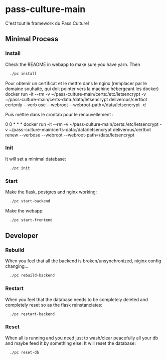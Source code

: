 # pass-culture-main

C'est tout le framework du Pass Culture!

## Minimal Process

### Install
  Check the README in webapp to make sure you have yarn.
  Then
  ```bash
    ./pc install
  ```

  Pour obtenir un certificat et le mettre dans le nginx (remplacer <domaine> par le domaine souhaité, qui doit pointer vers la machine hébergeant les docker)
  docker run -it --rm -v ~/pass-culture-main/certs:/etc/letsencrypt       -v ~/pass-culture-main/certs-data:/data/letsencrypt       deliverous/certbot       certonly       --verb
ose --webroot --webroot-path=/data/letsencrypt       -d <domaine>

  Puis mettre dans le crontab pour le renouvellement :

  0 0 * * * docker run -it --rm -v ~/pass-culture-main/certs:/etc/letsencrypt       -v ~/pass-culture-main/certs-data:/data/letsencrypt       deliverous/certbot       renew       --verbose
 --webroot --webroot-path=/data/letsencrypt

### Init
  It will set a minimal database:
  ```bash
    ./pc init
  ```

### Start
  Make the flask, postgres and nginx working:
  ```bash
    ./pc start-backend
  ```
  Make the webapp:
  ```bash
    ./pc start-frontend
  ```

## Developer

### Rebuild
  When you feel that all the backend is broken/unsynchronized, niginx config changing...
  ```bash
    ./pc rebuild-backend
  ```

### Restart
  When you feel that the database needs to be completely deleted and completely reset so as the flask reinstanciates:
  ```bash
    ./pc restart-backend
  ```

### Reset
  When all is running and you need just to wash/clear peacefully
  all your db and maybe feed it by something else:
  It will reset the database:
  ```bash
    ./pc reset-db
  ```
